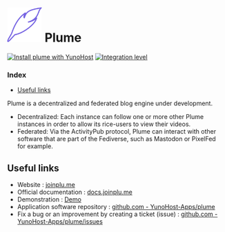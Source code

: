 # <img src="/images/plume_logo.svg" height="80px" alt="plume's logo"> Plume

[![Install plume with YunoHost](https://install-app.yunohost.org/install-with-yunohost.png)](https://install-app.yunohost.org/?app=plume) [![Integration level](https://dash.yunohost.org/integration/plume.svg)](https://dash.yunohost.org/appci/app/plume)

### Index

- [Useful links](#useful-links)

Plume is a decentralized and federated blog engine under development.

* Decentralized: Each instance can follow one or more other Plume instances in order to allow its rice-users to view their videos.
* Federated: Via the ActivityPub protocol, Plume can interact with other software that are part of the Fediverse, such as Mastodon or PixelFed for example.


## Useful links

+ Website : [joinplu.me](https://joinplu.me/)
+ Official documentation : [docs.joinplu.me](https://docs.joinplu.me/)
+ Demonstration : [Demo](https://joinplu.me/#instances)
+ Application software repository : [github.com - YunoHost-Apps/plume](https://github.com/YunoHost-Apps/plume_ynh)
+ Fix a bug or an improvement by creating a ticket (issue) : [github.com - YunoHost-Apps/plume/issues](https://github.com/YunoHost-Apps/plume_ynh/issues)

